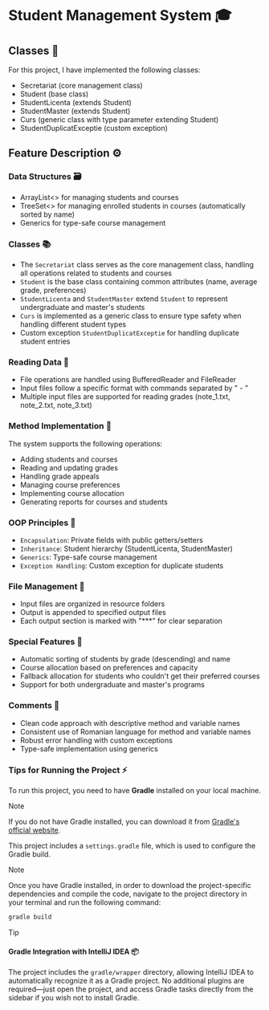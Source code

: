 # Student Management System 🎓

## Classes 🏫
For this project, I have implemented the following classes:
- Secretariat (core management class)
- Student (base class)
- StudentLicenta (extends Student)
- StudentMaster (extends Student)
- Curs (generic class with type parameter extending Student)
- StudentDuplicatExceptie (custom exception)

## Feature Description ⚙️

### Data Structures 🗃️
- ArrayList<> for managing students and courses
- TreeSet<> for managing enrolled students in courses (automatically sorted by name)
- Generics for type-safe course management

### Classes 📚
- The `Secretariat` class serves as the core management class, handling all operations related to students and courses
- `Student` is the base class containing common attributes (name, average grade, preferences)
- `StudentLicenta` and `StudentMaster` extend `Student` to represent undergraduate and master's students
- `Curs` is implemented as a generic class to ensure type safety when handling different student types
- Custom exception `StudentDuplicatExceptie` for handling duplicate student entries

### Reading Data 📖
- File operations are handled using BufferedReader and FileReader
- Input files follow a specific format with commands separated by " - "
- Multiple input files are supported for reading grades (note_1.txt, note_2.txt, note_3.txt)

### Method Implementation 🔄
The system supports the following operations:
- Adding students and courses
- Reading and updating grades
- Handling grade appeals
- Managing course preferences
- Implementing course allocation
- Generating reports for courses and students

### OOP Principles 🧩
- `Encapsulation`: Private fields with public getters/setters
- `Inheritance`: Student hierarchy (StudentLicenta, StudentMaster)
- `Generics`: Type-safe course management
- `Exception Handling`: Custom exception for duplicate students

### File Management 💾
- Input files are organized in resource folders
- Output is appended to specified output files
- Each output section is marked with "***" for clear separation

### Special Features 🌟
- Automatic sorting of students by grade (descending) and name
- Course allocation based on preferences and capacity
- Fallback allocation for students who couldn't get their preferred courses
- Support for both undergraduate and master's programs

### Comments 💬
- Clean code approach with descriptive method and variable names
- Consistent use of Romanian language for method and variable names
- Robust error handling with custom exceptions
- Type-safe implementation using generics

### Tips for Running the Project ⚡
To run this project, you need to have **Gradle** installed on your local machine.  
> [!NOTE] 
> If you do not have Gradle installed, you can download it from [Gradle's official website](https://gradle.org/install/).

This project includes a `settings.gradle` file, which is used to configure the Gradle build.  
> [!NOTE] 
> Once you have Gradle installed, in order to download the project-specific dependencies and compile the code, navigate to the project directory in your terminal and run the following command:
  ```bash
  gradle build
```

> [!TIP]
> #### Gradle Integration with IntelliJ IDEA 📦
> 
> The project includes the `gradle/wrapper` directory, allowing IntelliJ IDEA to automatically recognize it as a Gradle project. No additional plugins are required—just open the project, and access Gradle tasks directly from the sidebar if you wish not to install Gradle.
